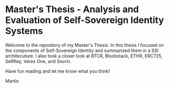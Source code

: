 # Master's Thesis - Analysis and Evaluation of Self-Sovereign Identity Systems

Welcome to the repository of my Master's Thesis. In this thesis I focused on the components of Self-Sovereign Identity and summarized them in a SSI architecuture. I also took a closer look at BTCR, Blockstack, ETHR, ERC725, SelfKey, Veres One, and Sovrin. 

Have fun reading and let me know what you think! 

Martin
